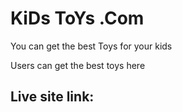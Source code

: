 # KiDs ToYs .Com
You can get the best Toys for your kids



Users can get the best toys here


## Live site link: 